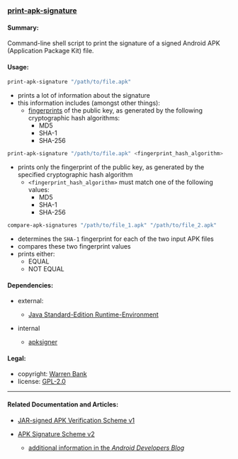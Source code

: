### [print-apk-signature](https://github.com/warren-bank/print-apk-signature)

#### Summary:

Command-line shell script to print the signature of a signed Android APK (Application Package Kit) file.

#### Usage:

```bash
print-apk-signature "/path/to/file.apk"
```

* prints a lot of information about the signature
* this information includes (amongst other things):
  * [fingerprints](https://en.wikipedia.org/wiki/Public_key_fingerprint) of the public key, as generated by the following cryptographic hash algorithms:
    * MD5
    * SHA-1
    * SHA-256

```bash
print-apk-signature "/path/to/file.apk" <fingerprint_hash_algorithm>
```

* prints only the fingerprint of the public key, as generated by the specified cryptographic hash algorithm
  * `<fingerprint_hash_algorithm>` must match one of the following values:
    * MD5
    * SHA-1
    * SHA-256

```bash
compare-apk-signatures "/path/to/file_1.apk" "/path/to/file_2.apk"
```

* determines the `SHA-1` fingerprint for each of the two input APK files
* compares these two fingerprint values
* prints either:
  * EQUAL
  * NOT EQUAL

#### Dependencies:

* external:
  * [Java Standard-Edition Runtime-Environment](http://www.oracle.com/technetwork/java/javase/downloads/index.html)

* internal
  * [apksigner](https://developer.android.com/studio/command-line/apksigner)

#### Legal:

* copyright: [Warren Bank](https://github.com/warren-bank)
* license: [GPL-2.0](https://www.gnu.org/licenses/old-licenses/gpl-2.0.txt)

- - - -

#### Related Documentation and Articles:

* [JAR-signed APK Verification Scheme v1](https://github.com/keesj/gomo/wiki/AndroidPackageSignatures)

* [APK Signature Scheme v2](https://source.android.com/security/apksigning/v2)
  * [additional information in the _Android Developers Blog_](https://android-developers.googleblog.com/2016/11/understanding-apk-packaging-in-android-studio-2-2.html)
